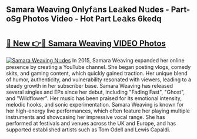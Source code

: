 ## Samara Weaving Onlyf𝚊ns Le𝚊ked N𝚞des - Part-oSg Photos Video - Hot Part Le𝚊ks 6kedq

# <h2><a href="http://ab50709.deff.icu/?id=Samara+Weaving">🔗 New 👉🔴 Samara Weaving VIDEO Photos</a></h2>

[![Samara Weaving N𝚞des](https://i.imgur.com/rIISA9y.gif)](http://ab50709.deff.icu/?id=Samara+Weaving)
In 2015, Samara Weaving expanded her online presence by creating a YouTube channel. She began posting vlogs, comedy skits, and gaming content, which quickly gained traction. Her unique blend of humor, authenticity, and vulnerability resonated with viewers, leading to a steady growth in her subscriber base. Samara Weaving has released several singles and EPs since her debut, including "Fading Fast", "Ghost", and "Wildflower". Her music has been praised for its emotional intensity, melodic hooks, and sonic experimentation. Samara Weaving is known for her high-energy live performances, which often feature her playing multiple instruments and showcasing her impressive vocal range. She has performed at festivals and venues across the UK and Europe, and has supported established artists such as Tom Odell and Lewis Capaldi.
